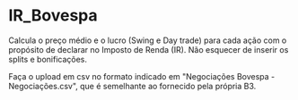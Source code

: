 # IR_Bovespa

Calcula o preço médio e o lucro (Swing e Day trade) para cada ação com o propósito de declarar no Imposto de Renda (IR).
Não esquecer de inserir os splits e bonificações.

Faça o upload em csv no formato indicado em "Negociações Bovespa - Negociações.csv", que é semelhante ao fornecido pela própria B3.
